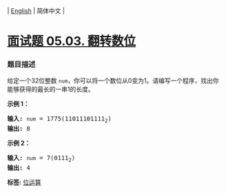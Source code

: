 | [English](README_EN.md) | 简体中文 |

# [面试题 05.03. 翻转数位](https://leetcode-cn.com/problems/reverse-bits-lcci)
 ### 题目描述
<p>给定一个32位整数 <code>num</code>，你可以将一个数位从0变为1。请编写一个程序，找出你能够获得的最长的一串1的长度。</p>

<p><strong>示例 1：</strong></p>

<pre><strong>输入:</strong> <code>num</code> = 1775(11011101111<sub>2</sub>)
<strong>输出:</strong> 8
</pre>

<p><strong>示例 2：</strong></p>

<pre><strong>输入:</strong> <code>num</code> = 7(0111<sub>2</sub>)
<strong>输出:</strong> 4
</pre>

**标签:**  [位运算](https://leetcode-cn.com/tag/bit-manipulation) 